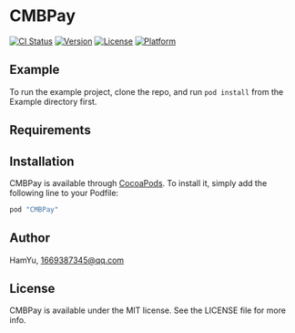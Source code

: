 # CMBPay

[![CI Status](http://img.shields.io/travis/HamYu/CMBPay.svg?style=flat)](https://travis-ci.org/HamYu/CMBPay)
[![Version](https://img.shields.io/cocoapods/v/CMBPay.svg?style=flat)](http://cocoapods.org/pods/CMBPay)
[![License](https://img.shields.io/cocoapods/l/CMBPay.svg?style=flat)](http://cocoapods.org/pods/CMBPay)
[![Platform](https://img.shields.io/cocoapods/p/CMBPay.svg?style=flat)](http://cocoapods.org/pods/CMBPay)

## Example

To run the example project, clone the repo, and run `pod install` from the Example directory first.

## Requirements

## Installation

CMBPay is available through [CocoaPods](http://cocoapods.org). To install
it, simply add the following line to your Podfile:

```ruby
pod "CMBPay"
```

## Author

HamYu, 1669387345@qq.com

## License

CMBPay is available under the MIT license. See the LICENSE file for more info.
